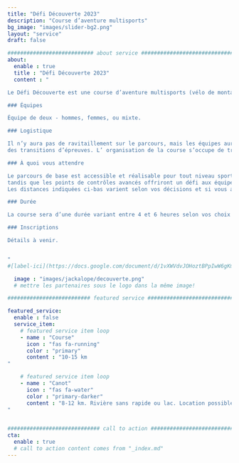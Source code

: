 ```yaml
---
title: "Défi Découverte 2023"
description: "Course d’aventure multisports"
bg_image: "images/slider-bg2.png"
layout: "service"
draft: false

########################### about service #############################
about:
  enable : true
  title : "Défi Découverte 2023"
  content : "

Le Défi Découverte est une course d’aventure multisports (vélo de montagne, course à pied et canot) qui se déroulera le 28 Mai 2023. Ce défi, d'une durée entre 4h et 6h, a pour objectif de faire découvrir le sport et est accessible pour tout niveau sportif. Ce défi s'adresse aux personnes qui souhaitent découvrir le sport ou aux athlètes désirant un défi d'une durée plus courte. Les équipes couvrieront ~40 km dans la région de Rimouski en combinant les 3 disciplines sportives.

### Équipes

Équipe de deux - hommes, femmes, ou mixte.

### Logistique

Il n’y aura pas de ravitaillement sur le parcours, mais les équipes auront accès à des bacs lors
des transitions d’épreuves. L’ organisation de la course s’occupe de transporter les bacs et les canots si requis.

### À quoi vous attendre

Le parcours de base est accessible et réalisable pour tout niveau sportif,
tandis que les points de contrôles avancés offriront un défi aux équipes qui le souhaitent.
Les distances indiquées ci-bas varient selon vos décisions et si vous allez chercher les points de contrôles avancés.

### Durée

La course sera d’une durée variant entre 4 et 6 heures selon vos choix de routes et votre vitesse.

### Inscriptions

Détails à venir.


"
#[label-ici](https://docs.google.com/document/d/1vXWVdvJOHoztBPpIwW6gKmgLnIvYCMgz/edit?usp=sharing&ouid=101057629570461989254&rtpof=true&sd=true)

  image : "images/jackalope/decouverte.png"
  # mettre les partenaires sous le logo dans la même image!

########################## featured service ############################

featured_service:
  enable : false
  service_item:
    # featured service item loop
    - name : "Course"
      icon : "fas fa-running"
      color : "primary"
      content : "10-15 km
"

    # featured service item loop
    - name : "Canot"
      icon : "fas fa-water"
      color : "primary-darker"
      content : "8-12 km. Rivière sans rapide ou lac. Location possible.
"


############################# call to action #################################
cta:
  enable : true
  # call to action content comes from "_index.md"
---
```

